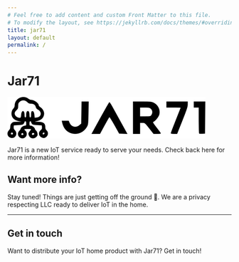 ```yaml
---
# Feel free to add content and custom Front Matter to this file.
# To modify the layout, see https://jekyllrb.com/docs/themes/#overriding-theme-defaults
title: jar71
layout: default
permalink: /
---
```


# Jar71

![logo](https://raw.githubusercontent.com/anthr76/jar71-web/master/images/transparent_background.png "Logo")

Jar71 is a new IoT service ready to serve your needs. Check back here for more information!

## Want more info?

Stay tuned! Things are just getting off the ground 🚀. We are a privacy respecting LLC ready to deliver IoT in the home.

***

## Get in touch

Want to distribute your IoT home product with Jar71? Get in touch!
